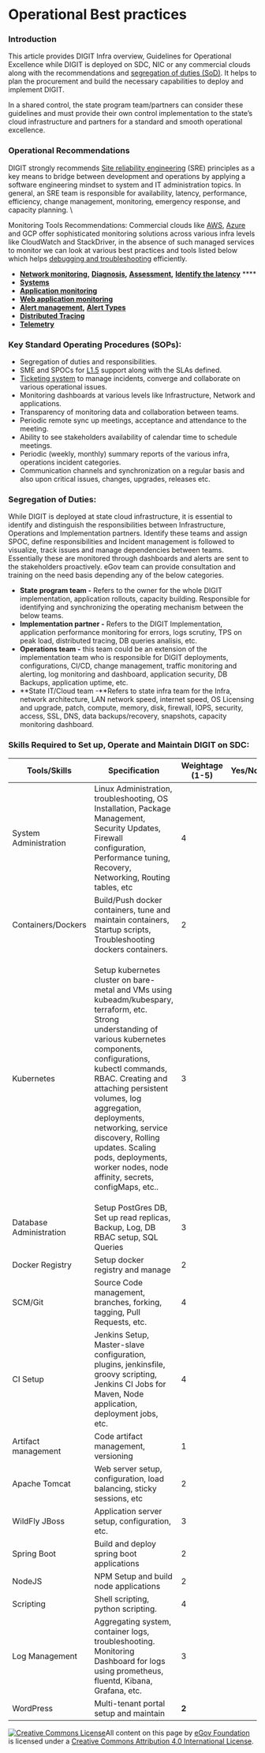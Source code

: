 # Operational Best practices

### **Introduction**

This article provides DIGIT Infra overview, Guidelines for Operational Excellence while DIGIT is deployed on SDC, NIC or any commercial clouds along with the recommendations and [segregation of duties (SoD)](https://medium.com/@jeehad.jebeile/devops-and-segregation-of-duties-9c1a1bea022e). It helps to plan the procurement and build the necessary capabilities to deploy and implement DIGIT.

In a shared control, the state program team/partners can consider these guidelines and must provide their own control implementation to the state’s cloud infrastructure and partners for a standard and smooth operational excellence.

### Operational Recommendations

DIGIT strongly recommends [Site reliability engineering](https://medium.com/@alexbmeng/site-reliability-engineering-principals-fd52229bfcd6) (SRE) principles as a key means to bridge between development and operations by applying a software engineering mindset to system and IT administration topics.  In general, an SRE team is responsible for availability, latency, performance, efficiency, change management, monitoring, emergency response, and capacity planning. \


Monitoring Tools Recommendations: Commercial clouds like [AWS](https://aws.amazon.com/cloudwatch/), [Azure](https://adinermie.com/azure-monitoring-tools-explained-part-10-network-watcher/) and GCP offer sophisticated monitoring solutions across various infra levels like CloudWatch and StackDriver, in the absence of such managed services to monitor we can look at various best practices and tools listed below which helps [debugging and troubleshooting](https://raygun.com/blog/best-practices-microservices/) efficiently.

* [**Network monitoring**](https://www.dnsstuff.com/network-scanning)**,** [**Diagnosis**](https://www.dnsstuff.com/network-troubleshooting-steps)**,** [**Assessment**](https://www.dnsstuff.com/best-network-assessment-tools-and-network-assessment-checklist)**,**  [**Identify the latency**](https://www.dnsstuff.com/network-latency) ****&#x20;
* [**Systems**](https://www.dnsstuff.com/systems)
* [**Application monitoring**](https://medium.com/@Alibaba\_Cloud/system-monitoring-using-prometheus-and-grafana-8007d3aaf400)
* [**Web application monitoring**](https://medium.com/flask-monitoringdashboard-turtorial/monitor-your-flask-web-application-automatically-with-flask-monitoring-dashboard-d8990676ce83)
* [**Alert management**](https://medium.com/@abhishekbhardwaj510/alertmanager-integration-in-prometheus-197e03bfabdf)**,** [**Alert Types**](https://awesome-prometheus-alerts.grep.to/rules.html)
* [**Distributed Tracing**](https://medium.com/velotio-perspectives/a-comprehensive-tutorial-to-implementing-opentracing-with-jaeger-a01752e1a8ce)
* [**Telemetry**](https://medium.com/jaegertracing/jaeger-and-opentelemetry-1846f701d9f2)

### **Key Standard Operating Procedures (SOPs):**

* Segregation of duties and responsibilities.
* SME and SPOCs for [L1.5](https://www.quora.com/What-is-L1-5-support-in-the-IT-industry-especially-in-Cognizant-What-is-the-scope-in-this-type-of-project) support along with the SLAs defined.
* [Ticketing system](https://medium.com/swlh/incident-management-process-5655ba586cf4) to manage incidents, converge and collaborate on various operational issues.
* Monitoring dashboards at various levels like Infrastructure, Network and applications.
* Transparency of monitoring data and collaboration between teams.
* Periodic remote sync up meetings, acceptance and attendance to the meeting.
* Ability to see stakeholders availability of calendar time to schedule meetings.
* Periodic (weekly, monthly) summary reports of the various infra, operations incident categories.
* Communication channels and synchronization on a regular basis and also upon critical issues, changes, upgrades, releases etc.

### **Segregation of Duties:**&#x20;

While DIGIT is deployed at state cloud infrastructure, it is essential to identify and distinguish the responsibilities between Infrastructure, Operations and Implementation partners. Identify these teams and assign SPOC, define responsibilities and Incident management is followed to visualize, track issues and manage dependencies between teams. Essentially these are monitored through dashboards and alerts are sent to the stakeholders proactively. eGov team can provide consultation and training on the need basis depending any of the below categories.

* **State program team -** Refers to the owner for the whole DIGIT implementation, application rollouts, capacity building. Responsible for identifying and synchronizing the operating mechanism between the below teams.&#x20;
* **Implementation partner -** Refers to the DIGIT Implementation, application performance monitoring for errors, logs scrutiny, TPS on peak load, distributed tracing, DB queries analisis, etc.&#x20;
* **Operations team -** this team could be an extension of the implementation team who is responsible for DIGIT deployments, configurations, CI/CD, change management, traffic monitoring and alerting, log monitoring and dashboard, application security, DB Backups, application uptime, etc.
* **State IT/Cloud team -**Refers to state infra team for the Infra, network architecture, LAN network speed, internet speed, OS Licensing and upgrade, patch, compute, memory, disk, firewall, IOPS, security, access, SSL, DNS, data backups/recovery, snapshots, capacity monitoring dashboard. &#x20;

### **Skills Required to Set up, Operate and Maintain DIGIT on SDC:**

| **Tools/Skills**        | **Specification**                                                                                                                                                                                                                                                                                                                                                                                                | **Weightage (1-5)** | **Yes/No** |
| ----------------------- | ---------------------------------------------------------------------------------------------------------------------------------------------------------------------------------------------------------------------------------------------------------------------------------------------------------------------------------------------------------------------------------------------------------------- | ------------------- | ---------- |
| System Administration   | Linux Administration, troubleshooting, OS Installation, Package Management, Security Updates, Firewall configuration, Performance tuning, Recovery, Networking, Routing tables, etc                                                                                                                                                                                                                              | 4                   |            |
| Containers/Dockers      | Build/Push docker containers, tune and maintain containers, Startup scripts, Troubleshooting dockers containers.                                                                                                                                                                                                                                                                                                 | 2                   |            |
| Kubernetes              | <p>Setup kubernetes cluster on bare-metal and VMs using kubeadm/kubespary, terraform, etc. Strong understanding of various kubernetes components, configurations, kubectl commands, RBAC. Creating and attaching persistent volumes, log aggregation, deployments, networking, service discovery, Rolling updates. Scaling pods, deployments, worker nodes, node affinity, secrets, configMaps, etc..</p><p></p> | 3                   |            |
| Database Administration | Setup PostGres DB, Set up read replicas, Backup, Log, DB RBAC setup, SQL Queries                                                                                                                                                                                                                                                                                                                                 | 3                   |            |
| Docker Registry         | Setup docker registry and manage                                                                                                                                                                                                                                                                                                                                                                                 | 2                   |            |
| SCM/Git                 | Source Code management, branches, forking, tagging, Pull Requests, etc.                                                                                                                                                                                                                                                                                                                                          | 4                   |            |
| CI Setup                | Jenkins Setup, Master-slave configuration, plugins, jenkinsfile, groovy scripting, Jenkins CI Jobs for Maven, Node application, deployment jobs, etc.                                                                                                                                                                                                                                                            | 4                   |            |
| Artifact management     | Code artifact management, versioning                                                                                                                                                                                                                                                                                                                                                                             | 1                   |            |
| Apache Tomcat           | Web server setup, configuration, load balancing, sticky sessions, etc                                                                                                                                                                                                                                                                                                                                            | 2                   |            |
| WildFly JBoss           | Application server setup, configuration, etc.                                                                                                                                                                                                                                                                                                                                                                    | 3                   |            |
| Spring Boot             | Build and deploy spring boot applications                                                                                                                                                                                                                                                                                                                                                                        | 2                   |            |
| NodeJS                  | NPM Setup and build node applications                                                                                                                                                                                                                                                                                                                                                                            | 2                   |            |
| Scripting               | Shell scripting, python scripting.                                                                                                                                                                                                                                                                                                                                                                               | 4                   |            |
| Log Management          | Aggregating system, container logs, troubleshooting. Monitoring Dashboard for logs using prometheus, fluentd, Kibana, Grafana, etc.                                                                                                                                                                                                                                                                              | 3                   |            |
| WordPress               | Multi-tenant portal setup and maintain                                                                                                                                                                                                                                                                                                                                                                           | **2**               |            |



&#x20;[![Creative Commons License](https://i.creativecommons.org/l/by/4.0/80x15.png)​](http://creativecommons.org/licenses/by/4.0/)All content on this page by [eGov Foundation](https://egov.org.in) is licensed under a [Creative Commons Attribution 4.0 International License](http://creativecommons.org/licenses/by/4.0/).

